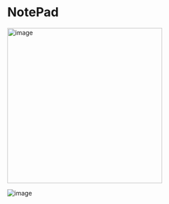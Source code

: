 # NotePad

<img width="353" alt="image" src="https://github.com/user-attachments/assets/97bb4eb8-72e5-4e60-a0dc-bc7528b9bbec" />

![image](https://github.com/user-attachments/assets/eef4ba00-7edd-44bf-adfe-dbac4fb4dc4a)


